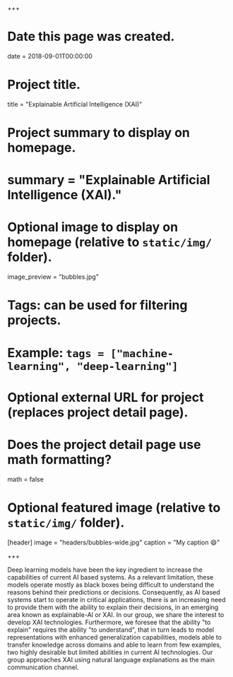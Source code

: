 +++
# Date this page was created.
date = 2018-09-01T00:00:00

# Project title.
title = "Explainable Artificial Intelligence (XAI)"

# Project summary to display on homepage.
# summary = "Explainable Artificial Intelligence (XAI)."

# Optional image to display on homepage (relative to `static/img/` folder).
image_preview = "bubbles.jpg"

# Tags: can be used for filtering projects.
# Example: `tags = ["machine-learning", "deep-learning"]`

# Optional external URL for project (replaces project detail page).

# Does the project detail page use math formatting?
math = false

# Optional featured image (relative to `static/img/` folder).
[header]
image = "headers/bubbles-wide.jpg"
caption = "My caption :smile:"

+++

Deep learning models have been the key ingredient to increase the capabilities of current AI based systems. As a relevant limitation, these models operate mostly as black boxes being difficult to understand the reasons behind their predictions or decisions. Consequently, as AI based systems start to operate in critical applications, there is an increasing need to provide them with the ability to explain their decisions, in an emerging area known as explainable-AI or XAI. In our group, we share the interest to develop XAI technologies. Furthermore, we foresee that the ability "to explain" requires the ability "to understand", that in turn leads to model representations with enhanced generalization capabilities, models able to transfer knowledge across domains and able to learn from few examples, two highly desirable but limited abilities in current AI technologies. Our group approaches XAI using natural language explanations as the main communication channel.
